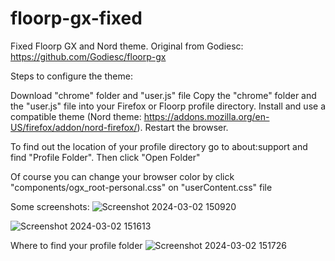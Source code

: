 # floorp-gx-fixed
 Fixed Floorp GX and Nord theme. Original from Godiesc: https://github.com/Godiesc/floorp-gx

 Steps to configure the theme:

   Download "chrome" folder and "user.js" file
   Copy the "chrome" folder and the "user.js" file into your Firefox or Floorp profile directory.
   Install and use a compatible theme (Nord theme: https://addons.mozilla.org/en-US/firefox/addon/nord-firefox/).
   Restart the browser.

   To find out the location of your profile directory go to about:support and find "Profile Folder". Then click "Open Folder"
 
 Of course you can change your browser color by click "components/ogx_root-personal.css" on "userContent.css" file

Some screenshots:
![Screenshot 2024-03-02 150920](https://github.com/TuNitrous/floorp-gx-fixed/assets/106462108/b6c4527d-6130-46d2-bee8-10fd02c52725)

![Screenshot 2024-03-02 151613](https://github.com/TuNitrous/floorp-gx-fixed/assets/106462108/e2da2d2c-f2fb-4bdc-8d0d-99aa8d2ab37a)

Where to find your profile folder
![Screenshot 2024-03-02 151726](https://github.com/TuNitrous/floorp-gx-fixed/assets/106462108/4f000fc5-127e-4668-8bc4-96d4649d5f82)
